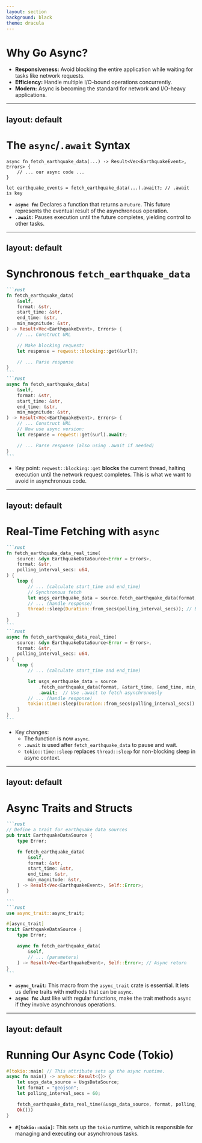 ```yaml
---
layout: section
background: black
theme: dracula
---
```


# Why Go Async?

- **Responsiveness:**  Avoid blocking the entire application while waiting for tasks like network requests.
- **Efficiency:**  Handle multiple I/O-bound operations concurrently.
- **Modern:**  Async is becoming the standard for network and I/O-heavy applications.

---
layout: default
---

# The `async`/`.await` Syntax

```rust{1-3|5}
async fn fetch_earthquake_data(...) -> Result<Vec<EarthquakeEvent>, Errors> {
    // ... our async code ...
}

let earthquake_events = fetch_earthquake_data(...).await?; // .await is key
```

- **`async fn`:**  Declares a function that returns a `Future`. This future represents the eventual result of the asynchronous operation.
- **`.await`:**  Pauses execution until the future completes, yielding control to other tasks.

---
layout: default
---

# Synchronous `fetch_earthquake_data`

````md magic-move
```rust
fn fetch_earthquake_data(
    &self,
    format: &str,
    start_time: &str,
    end_time: &str,
    min_magnitude: &str,
) -> Result<Vec<EarthquakeEvent>, Errors> {
    // ... Construct URL

    // Make blocking request:
    let response = reqwest::blocking::get(&url)?;

    // ... Parse response
}
```
```rust
async fn fetch_earthquake_data(
    &self,
    format: &str,
    start_time: &str,
    end_time: &str,
    min_magnitude: &str,
) -> Result<Vec<EarthquakeEvent>, Errors> {
    // ... Construct URL
    // Now use async version:
    let response = reqwest::get(&url).await?;

    // ... Parse response (also using .await if needed)
}
```
````

- Key point: `reqwest::blocking::get` **blocks** the current thread, halting execution until the network request completes. This is what we want to avoid in asynchronous code.

---
layout: default
---

# Real-Time Fetching with `async`

````md magic-move
```rust
fn fetch_earthquake_data_real_time(
    source: &dyn EarthquakeDataSource<Error = Errors>,
    format: &str,
    polling_interval_secs: u64,
) {
    loop {
        // ... (calculate start_time and end_time)
        // Synchronous fetch
        let usgs_earthquake_data = source.fetch_earthquake_data(format, &start_time, &end_time, min_magnitude);
        // ... (handle response)
        thread::sleep(Duration::from_secs(polling_interval_secs)); // Blocking sleep
    }
}
```
```rust
async fn fetch_earthquake_data_real_time(
    source: &dyn EarthquakeDataSource<Error = Errors>,
    format: &str,
    polling_interval_secs: u64,
) {
    loop {
        // ... (calculate start_time and end_time)

        let usgs_earthquake_data = source
            .fetch_earthquake_data(format, &start_time, &end_time, min_magnitude)
            .await;  // Use .await to fetch asynchronously
        // ... (handle response)
        tokio::time::sleep(Duration::from_secs(polling_interval_secs)).await; // Non-blocking sleep
    }
}
```
````
- Key changes:
    - The function is now `async`.
    - `.await` is used after `fetch_earthquake_data` to pause and wait.
    - `tokio::time::sleep` replaces `thread::sleep` for non-blocking sleep in async context.

---
layout: default
---

# Async Traits and Structs

````md magic-move
```rust
// Define a trait for earthquake data sources
pub trait EarthquakeDataSource {
    type Error;

    fn fetch_earthquake_data(
        &self,
        format: &str,
        start_time: &str,
        end_time: &str,
        min_magnitude: &str,
    ) -> Result<Vec<EarthquakeEvent>, Self::Error>;
}

```
```rust
use async_trait::async_trait;

#[async_trait]
trait EarthquakeDataSource {
    type Error;

    async fn fetch_earthquake_data(
        &self,
        // ... (parameters)
    ) -> Result<Vec<EarthquakeEvent>, Self::Error>; // Async return
}
```
````

- **`async_trait`:** This macro from the `async_trait` crate is essential. It lets us define traits with methods that can be `async`.
- **`async fn`:** Just like with regular functions, make the trait methods `async` if they involve asynchronous operations.

---
layout: default
---

# Running Our Async Code (Tokio)

```rust
#[tokio::main] // This attribute sets up the async runtime.
async fn main() -> anyhow::Result<()> {
    let usgs_data_source = UsgsDataSource;
    let format = "geojson";
    let polling_interval_secs = 60;

    fetch_earthquake_data_real_time(&usgs_data_source, format, polling_interval_secs).await;
    Ok(())
}
```

- **`#[tokio::main]`:** This sets up the `tokio` runtime, which is responsible for managing and executing our asynchronous tasks.
